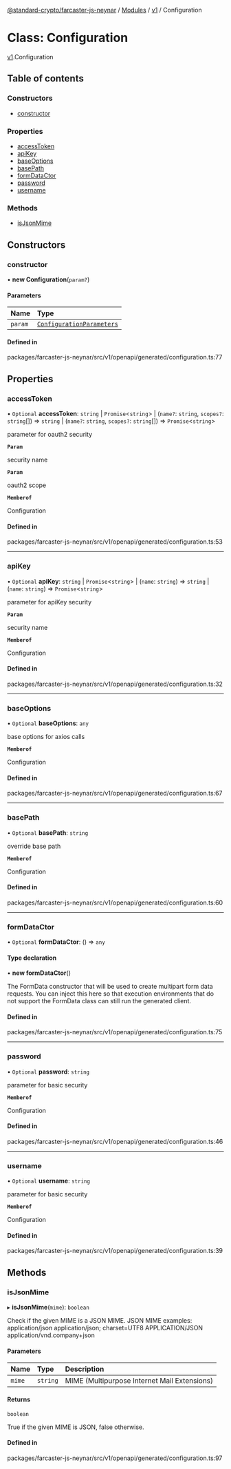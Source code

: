 [@standard-crypto/farcaster-js-neynar](../README.md) / [Modules](../modules.md) / [v1](../modules/v1.md) / Configuration

# Class: Configuration

[v1](../modules/v1.md).Configuration

## Table of contents

### Constructors

- [constructor](v1.Configuration.md#constructor)

### Properties

- [accessToken](v1.Configuration.md#accesstoken)
- [apiKey](v1.Configuration.md#apikey)
- [baseOptions](v1.Configuration.md#baseoptions)
- [basePath](v1.Configuration.md#basepath)
- [formDataCtor](v1.Configuration.md#formdatactor)
- [password](v1.Configuration.md#password)
- [username](v1.Configuration.md#username)

### Methods

- [isJsonMime](v1.Configuration.md#isjsonmime)

## Constructors

### constructor

• **new Configuration**(`param?`)

#### Parameters

| Name | Type |
| :------ | :------ |
| `param` | [`ConfigurationParameters`](../interfaces/v1.ConfigurationParameters.md) |

#### Defined in

packages/farcaster-js-neynar/src/v1/openapi/generated/configuration.ts:77

## Properties

### accessToken

• `Optional` **accessToken**: `string` \| `Promise`<`string`\> \| (`name?`: `string`, `scopes?`: `string`[]) => `string` \| (`name?`: `string`, `scopes?`: `string`[]) => `Promise`<`string`\>

parameter for oauth2 security

**`Param`**

security name

**`Param`**

oauth2 scope

**`Memberof`**

Configuration

#### Defined in

packages/farcaster-js-neynar/src/v1/openapi/generated/configuration.ts:53

___

### apiKey

• `Optional` **apiKey**: `string` \| `Promise`<`string`\> \| (`name`: `string`) => `string` \| (`name`: `string`) => `Promise`<`string`\>

parameter for apiKey security

**`Param`**

security name

**`Memberof`**

Configuration

#### Defined in

packages/farcaster-js-neynar/src/v1/openapi/generated/configuration.ts:32

___

### baseOptions

• `Optional` **baseOptions**: `any`

base options for axios calls

**`Memberof`**

Configuration

#### Defined in

packages/farcaster-js-neynar/src/v1/openapi/generated/configuration.ts:67

___

### basePath

• `Optional` **basePath**: `string`

override base path

**`Memberof`**

Configuration

#### Defined in

packages/farcaster-js-neynar/src/v1/openapi/generated/configuration.ts:60

___

### formDataCtor

• `Optional` **formDataCtor**: () => `any`

#### Type declaration

• **new formDataCtor**()

The FormData constructor that will be used to create multipart form data
requests. You can inject this here so that execution environments that
do not support the FormData class can still run the generated client.

#### Defined in

packages/farcaster-js-neynar/src/v1/openapi/generated/configuration.ts:75

___

### password

• `Optional` **password**: `string`

parameter for basic security

**`Memberof`**

Configuration

#### Defined in

packages/farcaster-js-neynar/src/v1/openapi/generated/configuration.ts:46

___

### username

• `Optional` **username**: `string`

parameter for basic security

**`Memberof`**

Configuration

#### Defined in

packages/farcaster-js-neynar/src/v1/openapi/generated/configuration.ts:39

## Methods

### isJsonMime

▸ **isJsonMime**(`mime`): `boolean`

Check if the given MIME is a JSON MIME.
JSON MIME examples:
  application/json
  application/json; charset=UTF8
  APPLICATION/JSON
  application/vnd.company+json

#### Parameters

| Name | Type | Description |
| :------ | :------ | :------ |
| `mime` | `string` | MIME (Multipurpose Internet Mail Extensions) |

#### Returns

`boolean`

True if the given MIME is JSON, false otherwise.

#### Defined in

packages/farcaster-js-neynar/src/v1/openapi/generated/configuration.ts:97
